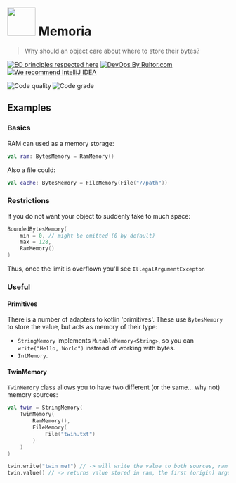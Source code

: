 # <img src="https://raw.githubusercontent.com/kerelape/memoria/develop/memoria.png" height="64px" /> Memoria

> Why should an object care about where to store their bytes?

[![EO principles respected here](https://www.elegantobjects.org/badge.svg)](https://www.elegantobjects.org)
[![DevOps By Rultor.com](http://www.rultor.com/b/yegor256/cactoos)](http://www.rultor.com/p/yegor256/cactoos)
[![We recommend IntelliJ IDEA](https://www.elegantobjects.org/intellij-idea.svg)](https://www.jetbrains.com/idea/)

![Code quality](https://api.codiga.io/project/32832/score/svg)
![Code grade](https://api.codiga.io/project/32832/status/svg)

## Examples

### Basics
RAM can used as a memory storage:
```kotlin
val ram: BytesMemory = RamMemory()
```

Also a file could:
```kotlin
val cache: BytesMemory = FileMemory(File("//path"))
```

### Restrictions
If you do not want your object to suddenly take to much space:
```kotlin
BoundedBytesMemory(
    min = 0, // might be omitted (0 by default)
    max = 128,
    RamMemory()
)
```

Thus, once the limit is overflown you'll see `IllegalArgumentExcepton`

### Useful
#### Primitives
There is a number of adapters to kotlin 'primitives'. These use `BytesMemory` to store the value,
but acts as memory of their type:
 - `StringMemory` implements `MutableMemory<String>`, so you can `write("Hello, World")` instread of working with bytes.
 - `IntMemory`.

#### TwinMemory
`TwinMemory` class allows you to have two different (or the same... why not) memory sources:
```kotlin
val twin = StringMemory(
    TwinMemory(
        RamMemory(),
        FileMemory(
            File("twin.txt")
        )
    )
)

twin.write("twin me!") // -> will write the value to both sources, ram and file
twin.value() // -> returns value stored in ram, the first (origin) argument of the constructor
```
